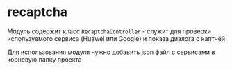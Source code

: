 recaptcha
=====

Модуль содержит класс `RecaptchaController` - служит для проверки используемого сервиса (Huawei или Google) и показа диалога с каптчёй

Для использования модуля нужно добавить json файл с сервисами в корневую папку проекта
